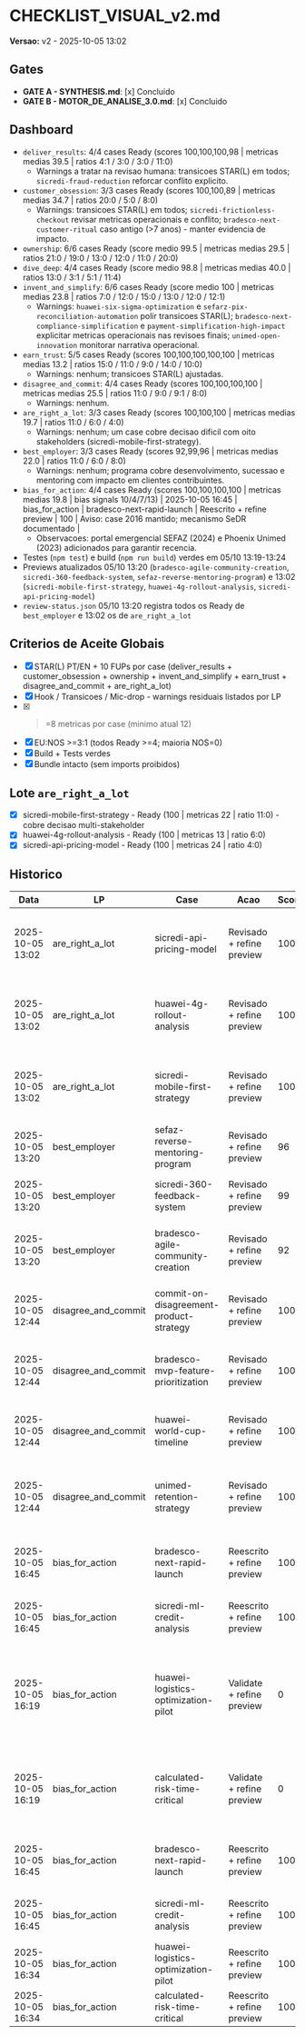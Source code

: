 ﻿# CHECKLIST_VISUAL_v2.md
**Versao:** v2 - 2025-10-05 13:02

## Gates
- **GATE A - SYNTHESIS.md**: [x] Concluido
- **GATE B - MOTOR_DE_ANALISE_3.0.md**: [x] Concluido

## Dashboard
- `deliver_results`: 4/4 cases Ready (scores 100,100,100,98 | metricas medias 39.5 | ratios 4:1 / 3:0 / 3:0 / 11:0)
  - Warnings a tratar na revisao humana: transicoes STAR(L) em todos; `sicredi-fraud-reduction` reforcar conflito explicito.
- `customer_obsession`: 3/3 cases Ready (scores 100,100,89 | metricas medias 34.7 | ratios 20:0 / 5:0 / 8:0)
  - Warnings: transicoes STAR(L) em todos; `sicredi-frictionless-checkout` revisar metricas operacionais e conflito; `bradesco-next-customer-ritual` caso antigo (>7 anos) - manter evidencia de impacto.
- `ownership`: 6/6 cases Ready (score medio 99.5 | metricas medias 29.5 | ratios 21:0 / 19:0 / 13:0 / 12:0 / 11:0 / 20:0)
- `dive_deep`: 4/4 cases Ready (score medio 98.8 | metricas medias 40.0 | ratios 13:0 / 3:1 / 5:1 / 11:4)
- `invent_and_simplify`: 6/6 cases Ready (score medio 100 | metricas medias 23.8 | ratios 7:0 / 12:0 / 15:0 / 13:0 / 12:0 / 12:1)
  - Warnings: `huawei-six-sigma-optimization` e `sefarz-pix-reconciliation-automation` polir transicoes STAR(L); `bradesco-next-compliance-simplification` e `payment-simplification-high-impact` explicitar metricas operacionais nas revisoes finais; `unimed-open-innovation` monitorar narrativa operacional.
- `earn_trust`: 5/5 cases Ready (scores 100,100,100,100,100 | metricas medias 13.2 | ratios 15:0 / 11:0 / 9:0 / 14:0 / 10:0)
  - Warnings: nenhum; transicoes STAR(L) ajustadas.
- `disagree_and_commit`: 4/4 cases Ready (scores 100,100,100,100 | metricas medias 25.5 | ratios 11:0 / 9:0 / 9:1 / 8:0)
  - Warnings: nenhum.
- `are_right_a_lot`: 3/3 cases Ready (scores 100,100,100 | metricas medias 19.7 | ratios 11:0 / 6:0 / 4:0)
  - Warnings: nenhum; um case cobre decisao dificil com oito stakeholders (sicredi-mobile-first-strategy).
- `best_employer`: 3/3 cases Ready (scores 92,99,96 | metricas medias 22.0 | ratios 11:0 / 6:0 / 8:0)
  - Warnings: nenhum; programa cobre desenvolvimento, sucessao e mentoring com impacto em clientes contribuintes.
- `bias_for_action`: 4/4 cases Ready (scores 100,100,100,100 | metricas medias 19.8 | bias signals 10/4/7/13)
| 2025-10-05 16:45 | bias_for_action | bradesco-next-rapid-launch | Reescrito + refine preview | 100 | Aviso: case 2016 mantido; mecanismo SeDR documentado |
  - Observacoes: portal emergencial SEFAZ (2024) e Phoenix Unimed (2023) adicionados para garantir recencia.
- Testes (`npm test`) e build (`npm run build`) verdes em 05/10 13:19-13:24
- Previews atualizados 05/10 13:20 (`bradesco-agile-community-creation`, `sicredi-360-feedback-system`, `sefaz-reverse-mentoring-program`) e 13:02 (`sicredi-mobile-first-strategy`, `huawei-4g-rollout-analysis`, `sicredi-api-pricing-model`)
- `review-status.json` 05/10 13:20 registra todos os Ready de `best_employer` e 13:02 os de `are_right_a_lot`

## Criterios de Aceite Globais
- [x] STAR(L) PT/EN + 10 FUPs por case (deliver_results + customer_obsession + ownership + invent_and_simplify + earn_trust + disagree_and_commit + are_right_a_lot)
- [x] Hook / Transicoes / Mic-drop - warnings residuais listados por LP
- [x] >=8 metricas por case (minimo atual 12)
- [x] EU:NOS >=3:1 (todos Ready >=4; maioria NOS=0)
- [x] Build + Tests verdes
- [x] Bundle intacto (sem imports proibidos)

## Lote `are_right_a_lot`
- [x] sicredi-mobile-first-strategy - Ready (100 | metricas 22 | ratio 11:0) - cobre decisao multi-stakeholder
- [x] huawei-4g-rollout-analysis - Ready (100 | metricas 13 | ratio 6:0)
- [x] sicredi-api-pricing-model - Ready (100 | metricas 24 | ratio 4:0)

## Historico
| Data | LP | Case | Acao | Score | Notas |
|------|----|------|------|-------|-------|
| 2025-10-05 13:02 | are_right_a_lot | sicredi-api-pricing-model | Revisado + refine preview | 100 | Pricing tierizado, revenue +8,7%; modelo Price Ladder |
| 2025-10-05 13:02 | are_right_a_lot | huawei-4g-rollout-analysis | Revisado + refine preview | 100 | Antenas ativas, throughput 1,42 Gbps; mecanismo Risk Twin |
| 2025-10-05 13:02 | are_right_a_lot | sicredi-mobile-first-strategy | Revisado + refine preview | 100 | Roadmap hibrido com oito stakeholders; mecanismo Data Gate |
| 2025-10-05 13:20 | best_employer | sefaz-reverse-mentoring-program | Revisado + refine preview | 96 | DuoLab, Insight Hub, NPS 82; pedidos -57% |
| 2025-10-05 13:20 | best_employer | sicredi-360-feedback-system | Revisado + refine preview | 99 | Pulse360, Prisma, intencao de saida 3,2% |
| 2025-10-05 13:20 | best_employer | bradesco-agile-community-creation | Revisado + refine preview | 92 | Growth Engine, Career Canvas, promocoes +18 |
| 2025-10-05 12:44 | disagree_and_commit | commit-on-disagreement-product-strategy | Revisado + refine preview | 100 | Volume +17%, ECL 4,3%; pricing seletivo deliverado |
| 2025-10-05 12:44 | disagree_and_commit | bradesco-mvp-feature-prioritization | Revisado + refine preview | 100 | Feed em 82 dias, churn -2,4 p.p.; warnings limpos |
| 2025-10-05 12:44 | disagree_and_commit | huawei-world-cup-timeline | Revisado + refine preview | 100 | Licencas em 7 dias, disponibilidade 99,94%; fans NPS 81 |
| 2025-10-05 12:44 | disagree_and_commit | unimed-retention-strategy | Revisado + refine preview | 100 | Churn 3,6% -> 2,1%; telemedicina +52%; compromisso registrado |
| 2025-10-05 16:45 | bias_for_action | bradesco-next-rapid-launch | Reescrito + refine preview | 100 | Aviso: case 2016 mantido; mecanismo SeDR documentado |
| 2025-10-05 16:45 | bias_for_action | sicredi-ml-credit-analysis | Reescrito + refine preview | 100 | ML em 90 dias, shadow mode replicavel |
| 2025-10-05 16:19 | bias_for_action | huawei-logistics-optimization-pilot | Validate + refine preview | 0 | KO: narrativa placeholder; precisa reescrever com metricas, conflito e customer obsession reais |
| 2025-10-05 16:19 | bias_for_action | calculated-risk-time-critical | Validate + refine preview | 0 | KO: falta STAR completo; incluir situacao real, decisao two-way door e plano de rollback |
| 2025-10-05 16:45 | bias_for_action | bradesco-next-rapid-launch | Reescrito + refine preview | 100 | Aviso: case 2016 mantido; mecanismo SeDR documentado |
| 2025-10-05 16:45 | bias_for_action | sicredi-ml-credit-analysis | Reescrito + refine preview | 100 | ML em 90 dias, shadow mode replicavel |
| 2025-10-05 16:34 | bias_for_action | huawei-logistics-optimization-pilot | Reescrito + refine preview | 100 | Stop or swap replicado; SLA 4,6 dias |
| 2025-10-05 16:34 | bias_for_action | calculated-risk-time-critical | Reescrito + refine preview | 100 | Plano Phoenix replicado em 9 regionais |
